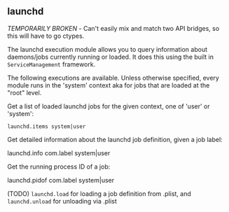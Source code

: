 ## launchd ##

_TEMPORARILY BROKEN_ - Can't easily mix and match two API bridges, so this will have to go ctypes.

The launchd execution module allows you to query information about daemons/jobs currently running or loaded.
It does this using the built in `ServiceManagement` framework.

The following executions are available. Unless otherwise specified, every module runs in the 'system' context aka for
    jobs that are loaded at the "root" level.

Get a list of loaded launchd jobs for the given context, one of 'user' or 'system':

    launchd.items system|user

Get detailed information about the launchd job definition, given a job label:

launchd.info com.label system|user

Get the running process ID of a job:

launchd.pidof com.label system|user

(TODO) `launchd.load` for loading a job definition from .plist, and `launchd.unload` for unloading via .plist

